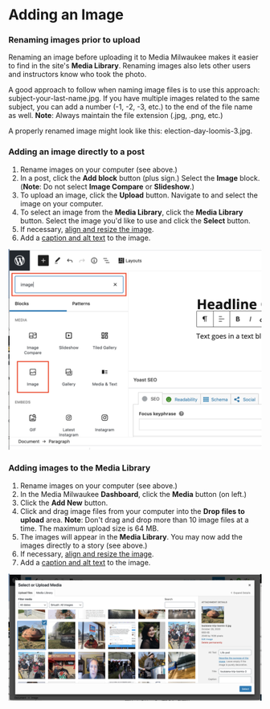 # Adding an Image

### Renaming images prior to upload

Renaming an image before uploading it to Media Milwaukee makes it easier to find in the site's **Media Library**. Renaming images also lets other users and instructors know who took the photo. 

A good approach to follow when naming image files is to use this approach: subject-your-last-name.jpg. If you have multiple images related to the same subject, you can add a number \(-1, -2, -3, etc.\) to the end of the file name as well. **Note**: Always maintain the file extension \(.jpg, .png, etc.\) 

A properly renamed image might look like this: election-day-loomis-3.jpg.

### Adding an image directly to a post

1. Rename images on your computer \(see above.\)
2. In a post, click the **Add block** button \(plus sign.\) Select the **Image** block. \(**Note**: Do not select **Image Compare** or **Slideshow**.\)
3. To upload an image, click the **Upload** button. Navigate to and select the image on your computer.
4. To select an image from the **Media Library**, click the **Media Library** button. Select the image you'd like to use and click the **Select** button. 
5. If necessary, [align and resize the image](aligning-and-resizing-an-image.md). 
6. Add a [caption and alt text](adding-a-caption-and-alt-text-to-an-image-mp3-or-video.md) to the image.

![Adding an image directly to a post.](../.gitbook/assets/image-block.png)

### Adding images to the Media Library

1. Rename images on your computer \(see above.\)
2. In the Media Milwaukee **Dashboard**, click the **Media** button \(on left.\) 
3. Click the **Add New** button. 
4. Click and drag image files from your computer into the **Drop files to upload** area. **Note**: Don't drag and drop more than 10 image files at a time. The maximum upload size is 64 MB.
5. The images will appear in the **Media Library**. You may now add the images directly to a story \(see above.\) 
6. If necessary, [align and resize the image](aligning-and-resizing-an-image.md). 
7. Add a [caption and alt text](adding-a-caption-and-alt-text-to-an-image-mp3-or-video.md) to the image.

![Adding an image from the Media Library.](../.gitbook/assets/media-library.png)







 







